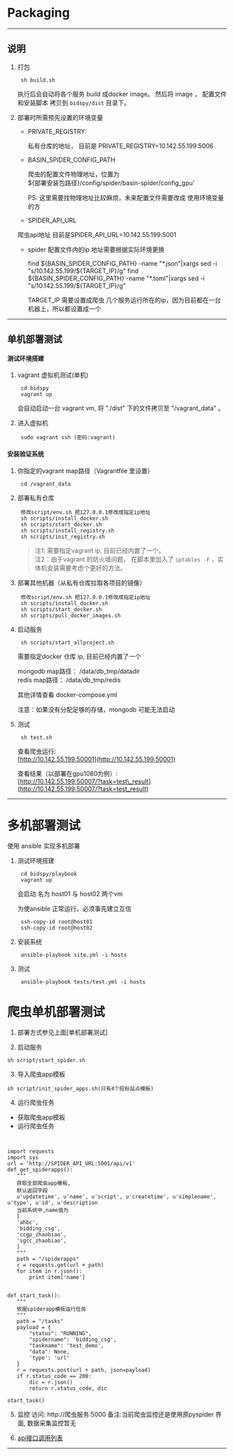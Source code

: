 # Packaging

---

## 说明

1. 打包

   ```
    sh build.sh
   ```

   执行后会自动将各个服务 build 成docker image。 然后将 image ， 配置文件和安装脚本 拷贝到 `bidspy/dist` 目录下。

2. 部署时所需预先设置的环境变量

   * PRIVATE\_REGISTRY:

     私有仓库的地址， 目前是 PRIVATE\_REGISTRY=10.142.55.199:5006

   * BASIN\_SPIDER\_CONFIG\_PATH

     爬虫的配置文件物理地址，位置为  
       ${部署安装包路径}/config/spider/basin-spider/config\_gpu'

     PS: 这里需要找物理地址比较麻烦，未来配置文件需要改成 使用环境变量的方

   * SPIDER_API_URL

    爬虫api地址 目前是SPIDER_API_URL=10.142.55.199:5001

   * spider 配置文件内的ip 地址需要根据实际环境更换

      find ${BASIN_SPIDER_CONFIG_PATH} -name "*.json"|xargs sed -i "s/10.142.55.199/${TARGET_IP}/g"
      find ${BASIN_SPIDER_CONFIG_PATH} -name "*.toml"|xargs sed -i "s/10.142.55.199/${TARGET_IP}/g"

      TARGET_IP 需要设置成爬虫 几个服务运行所在的ip，因为目前都在一台机器上，所以都设置成一个

---

## 单机部署测试

#### 测试环境搭建

1. vagrant 虚拟机测试\(单机\)

   ```
    cd bidspy
    vagrant up
   ```

   会自动启动一台 vagrant vm, 将 "./dist" 下的文件拷贝至 "/vagrant\_data" 。

2. 进入虚拟机

   ```
    sudo vagrant ssh (密码:vagrant)
   ```

#### 安装验证系统

1. 你指定的vagrant map路径（Vagrantfile 里设置）

   ```
    cd /vagrant_data
   ```

2. 部署私有仓库


   ```
    修改script/env.sh 把127.0.0.1修改成指定ip地址
    sh scripts/install_docker.sh
    sh scripts/start_docker.sh
    sh scripts/install_registry.sh
    sh scripts/init_registry.sh
   ```

   > 注1: 需要指定vagrant ip, 目前已经内置了一个。  
   > 注2：由于vagrant 的防火墙问题， 在脚本里加入了 `iptables -F` ，实体机安装需要考虑个更好的方法。

3. 部署其他机器（从私有仓库拉取各项目的镜像）

   ```
    修改script/env.sh 把127.0.0.1修改成指定ip地址
    sh scripts/install_docker.sh
    sh scripts/start_docker.sh
    sh scripts/pull_docker_images.sh
   ```

4. 启动服务

   ```
    sh scripts/start_allproject.sh
   ```

   需要指定docker 仓库 ip, 目前已经内置了一个

   mongodb map路径： /data/db\_tmp/datadir  
    redis map路径： /data/db\_tmp/redis

   其他详情查看 docker-compose.yml

   注意：如果没有分配足够的存储，mongodb 可能无法启动

5. 测试

   ```
    sh test.sh
   ```

   查看爬虫运行:  
    [http://10.142.55.199:50001](http://10.142.55.199:50001)

   查看结果（以部署在gpu1080为例）:  
    [http://10.142.55.199:50007/?task=test\_result](http://10.142.55.199:50007/?task=test_result)

---

# 多机部署测试

使用 ansible 实现多机部署

1. 测试环境搭建

   ```
    cd bidspy/playbook
    vagrant up
   ```

   会启动 名为 host01 与 host02 两个vm

   为使ansible 正常运行，必须事先建立互信

   ```
    ssh-copy-id root@host01
    ssh-copy-id root@host02
   ```

2. 安装系统

   ```
    ansible-playbook site.yml -i hosts
   ```

3. 测试

   ```
    ansible-playbook tests/test.yml -i hosts
   ```

# 爬虫单机部署测试

1. 部署方式参见上面[单机部署测试]

2. 启动服务
```
sh script/start_spider.sh
```

3. 导入爬虫app模板
```
sh script/init_spider_apps.sh(只有4个招标站点模板)
```

4. 运行爬虫任务
 + 获取爬虫app模板
 + 运行爬虫任务  
 
 ~~~


import requests
import sys
url = 'http://SPIDER_API_URL:5001/api/v1'
def get_spiderapps():
    """
    获取全部爬虫app模板,
    默认返回字段
    u'updatetime', u'name', u'script', u'createtime', u'simplename', u'type', u'id', u'description
    当前系统中,name值为
    [
    'ahbc',
    'bidding_csg',
    'ccgp_zhaobiao',
    'sgcc_zhaobiao',
    ]
    """
    path = "/spiderapps"
    r = requests.get(url + path)
    for item in r.json():
        print item['name']


def start_task():
    """
    依据spiderapp模板运行任务
    """
    path = "/tasks"
    payload = {
        "status": "RUNNING",
        "spidername": 'bidding_csg',
        "taskname": 'test_demo',
        "data": None,
        'type': 'url'
    }
    r = requests.post(url + path, json=payload)
    if r.status_code == 200:
        dic = r.json()
        return r.status_code, dic

start_task()
 ~~~
5. 监控
访问: http://爬虫服务:5000 
备注:当前爬虫监控还是使用原pyspider 界面, 数据采集监控暂无

6.  [api接口调用列表](https://app.swaggerhub.com/apis/fjcharles/basin-spider/1.0.0)


---



